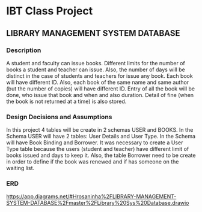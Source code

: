 
# IBT Class Project

## LIBRARY MANAGEMENT SYSTEM DATABASE

### Description

 A student and faculty can issue books. Different limits for the number of books a student and teacher can issue. Also, the number of days will be distinct in the case of students and teachers for issue any book. Each book will have different ID. Also, each book of the same name and same author (but the number of copies) will have different ID. Entry of all the book will be done, who issue that book and when and also duration. Detail of fine (when the book is not returned at a time) is also stored.  
 
 ### Design Decisions and Assumptions
 
 In this project 4 tables will be create in 2 schemas USER and BOOKS. In the Schema USER will have 2 tables: User Details and User Type. In the Schema will have Book Binding and Borrower. 
 It was necessary to create a User Type table because the users (student and teacher) have different limit of books issued and days to keep it. Also, the table Borrower need to be create in order to define if the book was renewed and if has someone on the waiting list.

### ERD

https://app.diagrams.net/#Hrosaninha%2FLIBRARY-MANAGEMENT-SYSTEM-DATABASE%2Fmaster%2FLibrary%20Sys%20Database.drawio


